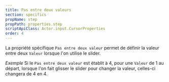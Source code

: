 ```yaml
---
title: Pas entre deux valeurs
section: specifics
propName: step
propPath: properties.step
scriptApiClass: Actor.input.CursorProperties
order: 4
---
```

La propriété spécifique `Pas entre deux valeur` permet de définir la valeur entre deux `Valeur` lorsque l'on utilise le slider.

*Exemple*
Si le `Pas entre deux valeur` est établit à 4, pour une `Valeur` de 1 au départ, lorsque l'on fait glisser le slider pour changer la valeur, celles-ci changera de 4 en 4.
